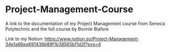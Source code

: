 # Project-Management-Course
A link to the documentation of my Project Management course from Seneca Polytechnic and the full course by Bonnie Biafore

Link to my Notion:
https://www.notion.so/Project-Management-34e1a66ea691436b89f1b38565bf1d2f?pvs=4
